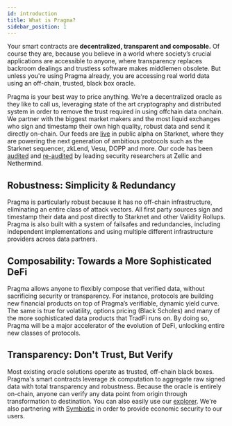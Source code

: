 ```yaml
---
id: introduction
title: What is Pragma?
sidebar_position: 1
---
```


Your smart contracts are **decentralized, transparent and composable.** Of course they are, because you believe in a world where society’s crucial applications are accessible to anyone, where transparency replaces backroom dealings and trustless software makes middlemen obsolete. But unless you're using Pragma already, you are accessing real world data using an off-chain, trusted, black box oracle.

Pragma is your best way to price anything. We're a decentralized oracle as they like to call us, leveraging state of the art cryptography and distributed system in order to remove the trust required in using offchain data onchain. We partner with the biggest market makers and the most liquid exchanges who sign and timestamp their own high quality, robust data and send it directly on-chain. Our feeds are [live](https://pragma.build/) in public alpha on Starknet, where they are powering the next generation of ambitious protocols such as the Starknet sequencer, zkLend, Vesu, DOPP and more. Our code has been [audited](https://github.com/NethermindEth/PublicAuditReports/blob/main/NM0147-FINAL_PRAGMA.pdf) and [re-audited](https://github.com/Zellic/publications/blob/master/Empiric%20Oracle%20-%20Zellic%20Audit%20Report.pdf) by leading security researchers at Zellic and Nethermind.

## Robustness: Simplicity & Redundancy

Pragma is particularly robust because it has no off-chain infrastructure, eliminating an entire class of attack vectors. All first party sources sign and timestamp their data and post directly to Starknet and other Validity Rollups.
Pragma is also built with a system of failsafes and redundancies, including independent implementations and using multiple different infrastructure providers across data partners.

## Composability: Towards a More Sophisticated DeFi

Pragma allows anyone to flexibly compose that verified data, without sacrificing security or transparency. For instance, protocols are building new financial products on top of Pragma’s verifiable, dynamic yield curve. The same is true for volatility, options pricing (Black Scholes) and many of the more sophisticated data products that TradFi runs on. By doing so, Pragma will be a major accelerator of the evolution of DeFi, unlocking entire new classes of protocols.

## Transparency: Don't Trust, But Verify

Most existing oracle solutions operate as trusted, off-chain black boxes. Pragma's smart contracts leverage zk computation to aggregate raw signed data with total transparency and robustness. Because the oracle is entirely on-chain, anyone can verify any data point from origin through transformation to destination. You can also easily use our [explorer](https://pragma.build/assets). We're also partnering with [Symbiotic](https://symbiotic.fi) in order to provide economic security to our users.
